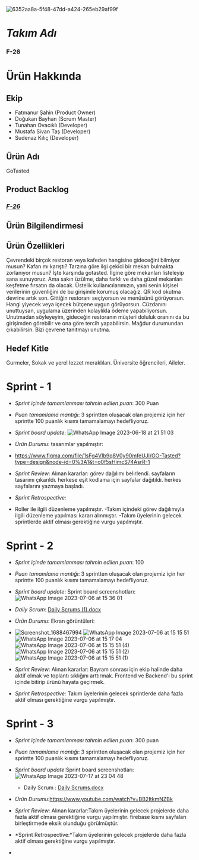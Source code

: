 
![6352aa8a-5f48-47dd-a424-265eb29af99f](https://github.com/DogukanBayhan/Repository/assets/120603638/cb635e72-3ed9-4235-bab4-65c7694e4d23)


# *Takım Adı*

### **F-26**

# Ürün Hakkında

## Ekip
- Fatmanur Şahin (Product Owner)
- Doğukan Bayhan (Scrum Master)
- Tunahan Ovacıklı (Developer)
- Mustafa Sivan Taş (Developer)
- Sudenaz Kılıç (Developer)

## Ürün Adı

GoTasted

## Product Backlog

### ***[F-26](https://trello.com/b/suYPSWGK/f-26-sprint-1)***

## Ürün Bilgilendirmesi

## Ürün Özellikleri
Çevrendeki birçok restoran veya kafeden hangisine gideceğini bilmiyor musun? Kafan mı karıştı? Tarzına göre ilgi çekici bir mekan bulmakta zorlanıyor musun? İşte karşında gotasted. İlgine göre mekanları listeleyip sana sunuyoruz. Ama sakın üzülme, daha farklı ve daha güzel mekanları keşfetme fırsatın da olacak. Üstelik kullanıcılarımızın, yani senin kişisel verilerinin güvenliğini de bu girişimle korumuş olacağız. QR kod okutma devrine artık son. Gittiğin restoranı seçiyorsun ve menüsünü görüyorsun. Hangi yiyecek veya içecek bütçene uygun görüyorsun. Cüzdanını unuttuysan, uygulama üzerinden kolaylıkla ödeme yapabiliyorsun. Unutmadan söyleyeyim, gideceğin restoranın müşteri doluluk oranını da bu girişimden görebilir ve ona göre tercih yapabilirsin. Mağdur durumundan çıkabilirsin. Bizi çevrene tanıtmayı unutma.

## Hedef Kitle

 Gurmeler, Sokak ve yerel lezzet meraklıları. Üniversite öğrencileri, Aileler.


# Sprint - 1

- *Sprint içinde tamamlanması tahmin edilen puan*: 300 Puan

- *Puan tamamlama mantığı*: 3 sprintten oluşacak olan projemiz için her sprintte 100 puanlık kısımı tamamalamayı hedefliyoruz.

- *Sprint board update*: ![WhatsApp Image 2023-06-18 at 21 51 03](https://github.com/sudenaz44/Repository/assets/120420389/d8957144-90e6-4b87-9046-d36317e4219c)



- *Ürün Durumu*: tasarımlar yapılmıştır:
-  https://www.figma.com/file/1sFg4VIb9q8V0y90mfeUJI/GO-Tasted?type=design&node-id=0%3A1&t=o0f5sHimcS74AsrR-1

- *Sprint Review*: Alınan kararlar: görev dağılımı belirlendi. sayfaların tasarımı çıkarıldı. herkese eşit kodlama için sayfalar dağıtıldı. herkes sayfalarını yazmaya başladı. 

- *Sprint Retrospective:*
- Roller ile ilgili düzenleme yapılmıştır.
-Takım içindeki görev dağılımıyla ilgili düzenleme yapılması kararı alınmıştır.
-Takım üyelerinin gelecek sprintlerde aktif olması gerektiğine vurgu yapılmıştır.


# Sprint - 2

- *Sprint içinde tamamlanması tahmin edilen puan*: 100

- *Puan tamamlama mantığı*: 3 sprintten oluşacak olan projemiz için her sprintte 100 puanlık kısımı tamamalamayı hedefliyoruz.

- *Sprint board update*:    Sprint board screenshotları: ![WhatsApp Image 2023-07-06 at 15 36 01](https://github.com/sudenaz44/Repository/assets/120420389/a524c96e-7607-47f4-904f-2d8464287787)


- *Daily Scrum*: [Daily Scrums (1).docx](https://github.com/sudenaz44/Repository/files/11930828/Daily.Scrums.1.docx)


- *Ürün Durumu*:   Ekran görüntüleri:
- ![Screenshot_1688467994](https://github.com/sudenaz44/Repository/assets/120420389/e2ab6620-4318-4d93-9291-13817e3d8618)
![WhatsApp Image 2023-07-06 at 15 15 51](https://github.com/sudenaz44/Repository/assets/120420389/5c67124a-0071-40c4-9acd-22b0447a37ba)
![WhatsApp Image 2023-07-06 at 15 17 04](https://github.com/sudenaz44/Repository/assets/120420389/ead3b118-b306-4f23-933d-006fa84b30b0)
![WhatsApp Image 2023-07-06 at 15 15 51 (4)](https://github.com/sudenaz44/Repository/assets/120420389/e910dd2d-74db-4780-8351-8dac48b646b5)
![WhatsApp Image 2023-07-06 at 15 15 51 (2)](https://github.com/sudenaz44/Repository/assets/120420389/01cfceac-3457-476d-bd41-472304f58a67)
![WhatsApp Image 2023-07-06 at 15 15 51 (1)](https://github.com/sudenaz44/Repository/assets/120420389/bc6f0d64-659b-416b-8709-738abbea6710)



- *Sprint Review*: Alınan kararlar: Bayram sonrası için ekip halinde daha aktif olmak ve toplantı sıklığını arttırmak. Frontend ve Backend'i bu sprint içinde bitirip ürünü hayata geçirmek.

- *Sprint Retrospective:*  Takım üyelerinin gelecek sprintlerde daha fazla aktif olması gerektiğine vurgu yapılmıştır. 


# Sprint - 3

- *Sprint içinde tamamlanması tahmin edilen puan*: 300 puan

- *Puan tamamlama mantığı*:   3 sprintten oluşacak olan projemiz için her sprintte 100 puanlık kısımı tamamalamayı hedefliyoruz.

- *Sprint board update*:Sprint board screenshotları:![WhatsApp Image 2023-07-17 at 23 04 48](https://github.com/sudenaz44/Repository/assets/120420389/96639891-3ab7-4d11-a908-d9c004415bdb)


  - Daily Scrum : [Daily Scrums.docx](https://github.com/sudenaz44/Repository/files/12052215/Daily.Scrums.docx)


- *Ürün Durumu*:https://www.youtube.com/watch?v=BB2ItkmNZBk

- *Sprint Review*: Alınan kararlar:Takım üyelerinin gelecek projelerde daha fazla aktif olması gerektiğine vurgu yapılmıştır. firebase kısmı sayfaları birleştirmede eksik olunduğu görülmüştür.

- *Sprint Retrospective:*Takım üyelerinin gelecek projelerde daha fazla aktif olması gerektiğine vurgu yapılmıştır.

- 
